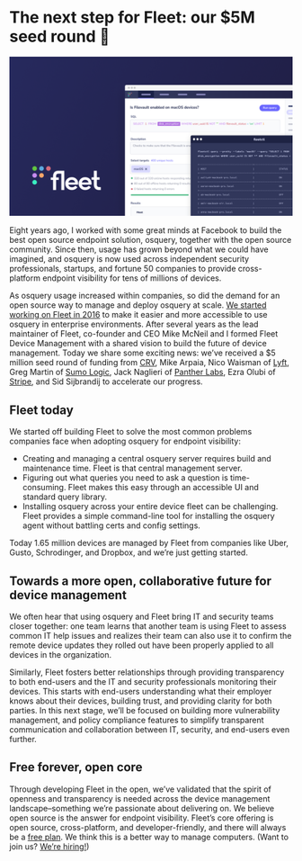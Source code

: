 # The next step for Fleet: our $5M seed round 🌱

![The next step for Fleet: our $5M seed round](../website/assets/images/articles/from-osquery-to-fleet-planting-the-seed-cover-800x450@2x.png)

Eight years ago, I worked with some great minds at Facebook to build the best open source endpoint solution, osquery, together with the open source community. Since then, usage has grown beyond what we could have imagined, and osquery is now used across independent security professionals, startups, and fortune 50 companies to provide cross-platform endpoint visibility for tens of millions of devices.

As osquery usage increased within companies, so did the demand for an open source way to manage and deploy osquery at scale. [We started working on Fleet in 2016](https://fleetdm.com/handbook/company#history) to make it easier and more accessible to use osquery in enterprise environments. After several years as the lead maintainer of Fleet, co-founder and CEO Mike McNeil and I formed Fleet Device Management with a shared vision to build the future of device management. Today we share some exciting news: we’ve received a $5 million seed round of funding from [CRV](https://www.crv.com/), Mike Arpaia, Nico Waisman of [Lyft](https://www.lanacion.com.ar/tecnologia/nicolas-waisman-el-argentino-que-maneja-la-seguridad-informatica-de-lyft-la-competencia-de-uber-nid08102021/), Greg Martin of [Sumo Logic](https://techcrunch.com/2019/11/04/sumo-logic-acquires-jask-to-fill-security-operations-gap/), Jack Naglieri of [Panther Labs](https://www.reuters.com/markets/funds/cloud-security-firm-panther-labs-raises-fresh-funds-14-bln-valuation-2021-12-02/), Ezra Olubi of [Stripe](https://techcrunch.com/2020/10/15/stripe-acquires-nigerias-paystack-for-200m-to-expand-into-the-african-continent/), and Sid Sijbrandij to accelerate our progress.

## Fleet today

We started off building Fleet to solve the most common problems companies face when adopting osquery for endpoint visibility:

- Creating and managing a central osquery server requires build and maintenance time. Fleet is that central management server.
- Figuring out what queries you need to ask a question is time-consuming. Fleet makes this easy
  through an accessible UI and standard query library.
- Installing osquery across your entire device fleet can be challenging. Fleet provides a simple command-line tool for installing the osquery agent without battling certs and config settings.

Today 1.65 million devices are managed by Fleet from companies like Uber, Gusto, Schrodinger, and Dropbox, and we’re just getting started.

## Towards a more open, collaborative future for device management

We often hear that using osquery and Fleet bring IT and security teams closer together: one team learns that another team is using Fleet to assess common IT help issues and realizes their team can also use it to confirm the remote device updates they rolled out have been properly applied to all devices in the organization.

Similarly, Fleet fosters better relationships through providing transparency to both end-users and the IT and security professionals monitoring their devices. This starts with end-users understanding what their employer knows about their devices, building trust, and providing clarity for both parties. In this next stage, we’ll be focused on building more vulnerability management, and policy compliance features to simplify transparent communication and collaboration between IT, security, and end-users even further.

## Free forever, open core

Through developing Fleet in the open, we’ve validated that the spirit of openness and transparency is needed across the device management landscape–something we’re passionate about delivering on. We believe open source is the answer for endpoint visibility. Fleet’s core offering is open source, cross-platform, and developer-friendly, and there will always be a [free plan](http://fleetdm.com/pricing). We think this is a better way to manage computers. (Want to join us? [We’re hiring!](http://fleetdm.com/apply))

<meta name="category" value="announcements">
<meta name="authorGitHubUsername" value="zwass">
<meta name="authorFullName" value="Zach Wasserman">
<meta name="publishedOn" value="2022-01-20">
<meta name="articleTitle" value="The next step for Fleet: our $5M seed round 🌱">
<meta name="articleImageUrl" value="../website/assets/images/articles/from-osquery-to-fleet-planting-the-seed-cover-800x450@2x.png">